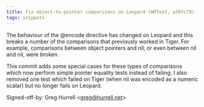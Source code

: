 ```yaml
---
title: Fix object-to-pointer comparisons on Leopard (WOTest, a39fc79)
tags: snippets
---
```


The behaviour of the @encode directive has changed on Leopard and this breaks a number of the comparisons that previously worked in Tiger. For example, comparisons between object pointers and nil, or even between nil and nil, were broken.

This commit adds some special cases for these types of comparisons which now perform simple pointer equality tests instead of failing. I also removed one test which failed on Tiger (when nil was encoded as a numeric scalar) but no longer fails on Leopard.

Signed-off-by: Greg Hurrell &lt;greg@hurrell.net&gt;
